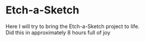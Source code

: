 # Etch-a-Sketch

Here I will try to bring the Etch-a-Sketch project to life.\
Did this in approximately 8 hours full of joy
